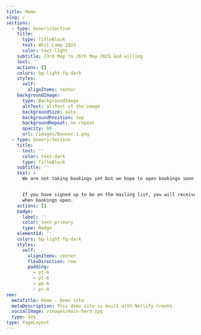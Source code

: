 ```yaml
---
title: Home
slug: /
sections:
  - type: GenericSection
    title:
      type: TitleBlock
      text: Whit Camp 2025
      color: text-light
    subtitle: 23rd May to 26th May 2025 God willing
    text: ''
    actions: []
    colors: bg-light-fg-dark
    styles:
      self:
        alignItems: center
    backgroundImage:
      type: BackgroundImage
      altText: altText of the image
      backgroundSize: auto
      backgroundPosition: top
      backgroundRepeat: no-repeat
      opacity: 80
      url: /images/Banner 1.png
  - type: GenericSection
    title:
      text: ''
      color: text-dark
      type: TitleBlock
    subtitle: ''
    text: >
      We are not taking bookings yet but we hope to open bookings soon in 2025. 


      If you have signed up to be on the mailing list, you will receive an email
      when bookings open.
    actions: []
    badge:
      label: ''
      color: text-primary
      type: Badge
    elementId: ''
    colors: bg-light-fg-dark
    styles:
      self:
        alignItems: center
        flexDirection: row
        padding:
          - pt-6
          - pl-6
          - pb-6
          - pr-6
seo:
  metaTitle: Home - Demo site
  metaDescription: This demo site is built with Netlify Create.
  socialImage: /images/main-hero.jpg
  type: Seo
type: PageLayout
---
```

